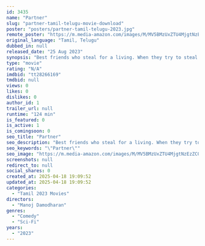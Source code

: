```yaml
---
id: 3435
name: "Partner"
slug: "partner-tamil-telugu-movie-download"
poster: "posters/partner-tamil-telugu-2023.jpg"
remote_poster: "https://m.media-amazon.com/images/M/MV5BMzUxZTU4MjgtNzEzZC00ZmEyLWIzN2YtOTllM2Q1OTJkZWQ5XkEyXkFqcGdeQXVyMTU0ODI1NTA2._V1_SX300.jpg"
original_language: "Tamil, Telugu"
dubbed_in: null
released_date: "25 Aug 2023"
synopsis: "Best friends who steal for a living. When they try to steal from a scientist, One of them falls trap to one of his scientific experiments, transforming him into a woman."
type: "movie"
rating: "N/A"
imdbid: "tt28266169"
tmdbid: null
views: 0
likes: 0
dislikes: 0
author_id: 1
trailer_url: null
runtime: "124 min"
is_featured: 0
is_active: 1
is_comingsoon: 0
seo_title: "Partner"
seo_description: "Best friends who steal for a living. When they try to steal from a scientist, One of them falls trap to one of his scientific experiments, transforming him into a woman."
seo_keywords: "\"Partner\""
seo_image: "https://m.media-amazon.com/images/M/MV5BMzUxZTU4MjgtNzEzZC00ZmEyLWIzN2YtOTllM2Q1OTJkZWQ5XkEyXkFqcGdeQXVyMTU0ODI1NTA2._V1_SX300.jpg"
screenshots: null
redirect_to: null
social_shares: 0
created_at: 2025-04-18 19:09:52
updated_at: 2025-04-18 19:09:52
categories:
  - "Tamil 2023 Movies"
directors:
  - "Manoj Damodharan"
genres:
  - "Comedy"
  - "Sci-Fi"
years:
  - "2023"
---
```

